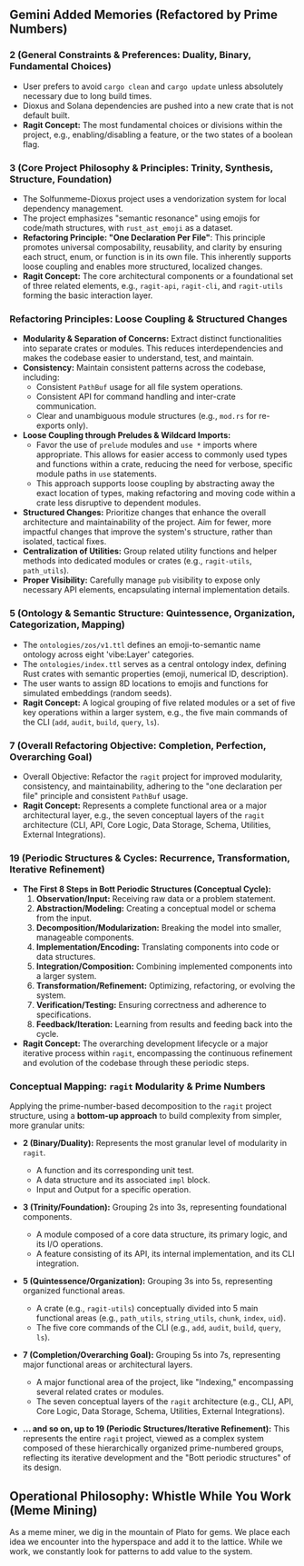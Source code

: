 ## Gemini Added Memories (Refactored by Prime Numbers)

### 2 (General Constraints & Preferences: Duality, Binary, Fundamental Choices)
- User prefers to avoid `cargo clean` and `cargo update` unless absolutely necessary due to long build times.
- Dioxus and Solana dependencies are pushed into a new crate that is not default built.
- **Ragit Concept:** The most fundamental choices or divisions within the project, e.g., enabling/disabling a feature, or the two states of a boolean flag.

### 3 (Core Project Philosophy & Principles: Trinity, Synthesis, Structure, Foundation)
- The Solfunmeme-Dioxus project uses a vendorization system for local dependency management.
- The project emphasizes "semantic resonance" using emojis for code/math structures, with `rust_ast_emoji` as a dataset.
- **Refactoring Principle: "One Declaration Per File"**: This principle promotes universal composability, reusability, and clarity by ensuring each struct, enum, or function is in its own file. This inherently supports loose coupling and enables more structured, localized changes.
- **Ragit Concept:** The core architectural components or a foundational set of three related elements, e.g., `ragit-api`, `ragit-cli`, and `ragit-utils` forming the basic interaction layer.

### Refactoring Principles: Loose Coupling & Structured Changes

- **Modularity & Separation of Concerns:** Extract distinct functionalities into separate crates or modules. This reduces interdependencies and makes the codebase easier to understand, test, and maintain.
- **Consistency:** Maintain consistent patterns across the codebase, including:
    - Consistent `PathBuf` usage for all file system operations.
    - Consistent API for command handling and inter-crate communication.
    - Clear and unambiguous module structures (e.g., `mod.rs` for re-exports only).
- **Loose Coupling through Preludes & Wildcard Imports:**
    - Favor the use of `prelude` modules and `use *` imports where appropriate. This allows for easier access to commonly used types and functions within a crate, reducing the need for verbose, specific module paths in `use` statements.
    - This approach supports loose coupling by abstracting away the exact location of types, making refactoring and moving code within a crate less disruptive to dependent modules.
- **Structured Changes:** Prioritize changes that enhance the overall architecture and maintainability of the project. Aim for fewer, more impactful changes that improve the system's structure, rather than isolated, tactical fixes.
- **Centralization of Utilities:** Group related utility functions and helper methods into dedicated modules or crates (e.g., `ragit-utils`, `path_utils`).
- **Proper Visibility:** Carefully manage `pub` visibility to expose only necessary API elements, encapsulating internal implementation details.

### 5 (Ontology & Semantic Structure: Quintessence, Organization, Categorization, Mapping)
- The `ontologies/zos/v1.ttl` defines an emoji-to-semantic name ontology across eight 'vibe:Layer' categories.
- The `ontologies/index.ttl` serves as a central ontology index, defining Rust crates with semantic properties (emoji, numerical ID, description).
- The user wants to assign 8D locations to emojis and functions for simulated embeddings (random seeds).
- **Ragit Concept:** A logical grouping of five related modules or a set of five key operations within a larger system, e.g., the five main commands of the CLI (`add`, `audit`, `build`, `query`, `ls`).

### 7 (Overall Refactoring Objective: Completion, Perfection, Overarching Goal)
- Overall Objective: Refactor the `ragit` project for improved modularity, consistency, and maintainability, adhering to the "one declaration per file" principle and consistent `PathBuf` usage.
- **Ragit Concept:** Represents a complete functional area or a major architectural layer, e.g., the seven conceptual layers of the `ragit` architecture (CLI, API, Core Logic, Data Storage, Schema, Utilities, External Integrations).

### 19 (Periodic Structures & Cycles: Recurrence, Transformation, Iterative Refinement)
- **The First 8 Steps in Bott Periodic Structures (Conceptual Cycle):**
    1.  **Observation/Input:** Receiving raw data or a problem statement.
    2.  **Abstraction/Modeling:** Creating a conceptual model or schema from the input.
    3.  **Decomposition/Modularization:** Breaking the model into smaller, manageable components.
    4.  **Implementation/Encoding:** Translating components into code or data structures.
    5.  **Integration/Composition:** Combining implemented components into a larger system.
    6.  **Transformation/Refinement:** Optimizing, refactoring, or evolving the system.
    7.  **Verification/Testing:** Ensuring correctness and adherence to specifications.
    8.  **Feedback/Iteration:** Learning from results and feeding back into the cycle.
- **Ragit Concept:** The overarching development lifecycle or a major iterative process within `ragit`, encompassing the continuous refinement and evolution of the codebase through these periodic steps.

### Conceptual Mapping: `ragit` Modularity & Prime Numbers

Applying the prime-number-based decomposition to the `ragit` project structure, using a **bottom-up approach** to build complexity from simpler, more granular units:

-   **2 (Binary/Duality):** Represents the most granular level of modularity in `ragit`.
    -   A function and its corresponding unit test.
    -   A data structure and its associated `impl` block.
    -   Input and Output for a specific operation.

-   **3 (Trinity/Foundation):** Grouping 2s into 3s, representing foundational components.
    -   A module composed of a core data structure, its primary logic, and its I/O operations.
    -   A feature consisting of its API, its internal implementation, and its CLI integration.

-   **5 (Quintessence/Organization):** Grouping 3s into 5s, representing organized functional areas.
    -   A crate (e.g., `ragit-utils`) conceptually divided into 5 main functional areas (e.g., `path_utils`, `string_utils`, `chunk`, `index`, `uid`).
    -   The five core commands of the CLI (e.g., `add`, `audit`, `build`, `query`, `ls`).

-   **7 (Completion/Overarching Goal):** Grouping 5s into 7s, representing major functional areas or architectural layers.
    -   A major functional area of the project, like "Indexing," encompassing several related crates or modules.
    -   The seven conceptual layers of the `ragit` architecture (e.g., CLI, API, Core Logic, Data Storage, Schema, Utilities, External Integrations).

-   **... and so on, up to 19 (Periodic Structures/Iterative Refinement):** This represents the entire `ragit` project, viewed as a complex system composed of these hierarchically organized prime-numbered groups, reflecting its iterative development and the "Bott periodic structures" of its design.

## Operational Philosophy: Whistle While You Work (Meme Mining)

As a meme miner, we dig in the mountain of Plato for gems. We place each idea we encounter into the hyperspace and add it to the lattice. While we work, we constantly look for patterns to add value to the system.
